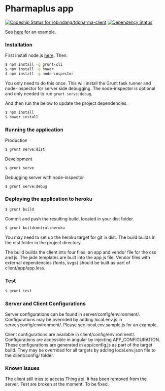 # Pharmaplus app
[ ![Codeship Status for robindang/tdpharma-client](https://codeship.com/projects/f45262f0-9ab1-0133-d91f-1eba7eda5a8f/status?branch=master)](https://codeship.com/projects/126542)
[![Dependency Status](https://david-dm.org/robindang/tdpharma-client.svg)](https://david-dm.org/robindang/tdpharma-client)

See [here](http://pharmaplus.herokuapp.com/) for an example.

### Installation

First install node.js [here](http://nodejs.org/). Then:

```sh
$ npm install -g grunt-cli
$ npm install -g bower
$ npm install -g node-inspector
```
You only need to do this once. This will install the Grunt task runner and node-inspector for server side debugging. The node-inspector is optional and only needed to run `grunt serve:debug`.

And then run the below to update the project dependencies.
```sh
$ npm install
$ bower install
```

### Running the application

Production
```sh
$ grunt serve:dist
```
Development
```sh
$ grunt serve
```
Debugging server with node-inspector
```sh
$ grunt serve:debug
```

### Deploying the application to heroku

```sh
$ grunt build
```
Commit and push the resulting build, located in your dist folder.
```sh
$ grunt buildcontrol:heroku
```

You may need to set up the heroku target for git in dist. The build builds in the dist folder in the project directory.

The build builds the client into four files, an app and vendor file for the css and js. The jade templates are built into the app js file. Vendor files with external dependencies (fonts, svgs) should be built as part of client/app/app.less.

### Test
```sh
$ grunt test
```

### Server and Client Configurations

Server configurations can be found in server/config/environment/. Configurations may be overrided by adding local.env.js in server/config/environment/. Please see local.env.sample.js for an example.

Client configurations are available in client/config/environment/. Configurations are accessible in angular by injecting APP_CONFIGURATION. These configurations are generated in app/config.js as part of the target build. They may be overrided for all targets by adding local.env.json file to the client/config/ folder.

### Known Issues

The client still tries to access Thing api. It has been removed from the server. Test are broken at the moment. To be fixed. 

